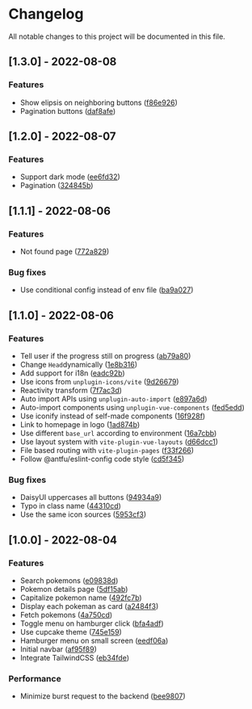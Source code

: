 # Changelog

All notable changes to this project will be documented in this file.

## [1.3.0] - 2022-08-08

### Features

- Show elipsis on neighboring buttons ([f86e926](f86e9264071a0784eccdb793668da8aec3c13e7c))
- Pagination buttons ([daf8afe](daf8afee09f78a6752267705426b8de6d82cd923))

## [1.2.0] - 2022-08-07

### Features

- Support dark mode ([ee6fd32](ee6fd32dab7bb5a85abbad5159a35c2efd85a76a))
- Pagination ([324845b](324845b72f550a353b49077f58966f2c520cfb88))

## [1.1.1] - 2022-08-06

### Features

- Not found page ([772a829](772a8293a3179f9b63693959e2a2b1dea710c8e8))

### Bug fixes

- Use conditional config instead of env file ([ba9a027](ba9a0276b9582f7e76106146580dc01aae29ed74))

## [1.1.0] - 2022-08-06

### Features

- Tell user if the progress still on progress ([ab79a80](ab79a80255a47a3544c271abcaf705cb9655aaf5))
- Change `Head`dynamically ([1e8b316](1e8b31667121ea783f63b43a9686d58b81e6dfa7))
- Add support for i18n ([eadc92b](eadc92b327fe01de32300389ed3522182661c8cf))
- Use icons from `unplugin-icons/vite` ([9d26679](9d26679d762a8de3e8e54dace9289bf216a17b25))
- Reactivity transform ([7f7ac3d](7f7ac3de7d387c88796f4a1ac1a8df7643826abe))
- Auto import APIs using `unplugin-auto-import` ([e897a6d](e897a6de00de77409978a217bcf02120f48eaad2))
- Auto-import components using `unplugin-vue-components` ([fed5edd](fed5edd6cf0997d889ae9864460a0abcbadc6056))
- Use iconify instead of self-made components ([16f928f](16f928f6e3a3130ea83130111841fab57814610c))
- Link to homepage in logo ([1ad874b](1ad874b0824e9707b69bb98d96bdac80739ba0bd))
- Use different `base_url` according to environment ([16a7cbb](16a7cbba5acf3a7a6c1ceb069c7731aacc02ebf1))
- Use layout system with `vite-plugin-vue-layouts` ([d66dcc1](d66dcc18e637d5a7e598af79a5432ebf698a8e4f))
- File based routing with `vite-plugin-pages` ([f33f266](f33f26635aec3f1bfc371b642a9b0f4224466d72))
- Follow @antfu/eslint-config code style ([cd5f345](cd5f345fee2a3b8b95d68cfb90a9892d20a10f13))

### Bug fixes

- DaisyUI uppercases all buttons ([94934a9](94934a9b01164959d1bb6f446aa4718f3d1388de))
- Typo in class name ([44310cd](44310cdc6044dc91e74e6b9cd562c8722cbce5e0))
- Use the same icon sources ([5953cf3](5953cf3e6243d7462b36f708fb009cdc28ad7304))

## [1.0.0] - 2022-08-04

### Features

- Search pokemons ([e09838d](e09838d0d63e8909cacd3d98b08f498af6bf786e))
- Pokemon details page ([5df15ab](5df15ab7fdf140e6d02d984863ce18f11c1b0c07))
- Capitalize pokemon name ([492fc7b](492fc7b5bbf54e06899e481b106e291283275492))
- Display each pokeman as card ([a2484f3](a2484f3a6ee31d9b8c959e4b1ae98427f0a6863f))
- Fetch pokemons ([4a750cd](4a750cdfae6a44843dfb5c4f231134cb97daceb8))
- Toggle menu on hamburger click ([bfa4adf](bfa4adf2e0e142969db5c404f3dc68e9d35e75d1))
- Use cupcake theme ([745e159](745e159ba321d205f2c6cdf8224b47edfb0677c5))
- Hamburger menu on small screen ([eedf06a](eedf06ae9246e3e9ee1883869be53b1072f30097))
- Initial navbar ([af95f89](af95f89ff40f0e183e6a08224259e9bead321f4c))
- Integrate TailwindCSS ([eb34fde](eb34fde312c04367a81ae635310158c36c2622b6))

### Performance

- Minimize burst request to the backend ([bee9807](bee9807129b5a89cd0ad79f2ca7e905172f1fb3b))
